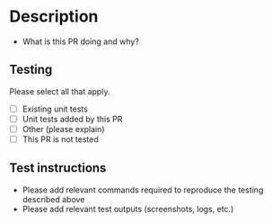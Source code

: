 # Description

- What is this PR doing and why?

## Testing

Please select all that apply.

- [ ] Existing unit tests
- [ ] Unit tests added by this PR
- [ ] Other (please explain)
- [ ] This PR is not tested

## Test instructions

- Please add relevant commands required to reproduce the testing described above
- Please add relevant test outputs (screenshots, logs, etc.)
